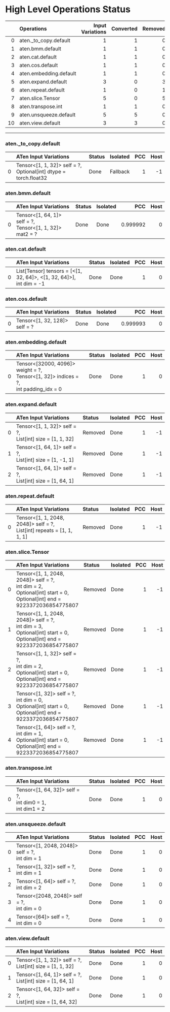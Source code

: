 # High Level Operations Status
|    | Operations             |   Input Variations |   Converted |   Removed |   Fallback | Completed   |   Score |
|---:|:-----------------------|-------------------:|------------:|----------:|-----------:|:------------|--------:|
|  0 | aten._to_copy.default  |                  1 |           1 |         0 |          0 | ✅          |       1 |
|  1 | aten.bmm.default       |                  1 |           1 |         0 |          0 | ✅          |       1 |
|  2 | aten.cat.default       |                  1 |           1 |         0 |          0 | ✅          |       1 |
|  3 | aten.cos.default       |                  1 |           1 |         0 |          0 | ✅          |       1 |
|  4 | aten.embedding.default |                  1 |           1 |         0 |          0 | ✅          |       1 |
|  5 | aten.expand.default    |                  3 |           0 |         3 |          0 | ✅          |       1 |
|  6 | aten.repeat.default    |                  1 |           0 |         1 |          0 | ✅          |       1 |
|  7 | aten.slice.Tensor      |                  5 |           0 |         5 |          0 | ✅          |       1 |
|  8 | aten.transpose.int     |                  1 |           1 |         0 |          0 | ✅          |       1 |
|  9 | aten.unsqueeze.default |                  5 |           5 |         0 |          0 | ✅          |       1 |
| 10 | aten.view.default      |                  3 |           3 |         0 |          0 | ✅          |       1 |
***
### aten._to_copy.default
|    | ATen Input Variations                                               | Status   | Isolated   |   PCC |   Host |
|---:|:--------------------------------------------------------------------|:---------|:-----------|------:|-------:|
|  0 | Tensor<[1, 1, 32]> self = ?,<br>Optional[int] dtype = torch.float32 | Done     | Fallback   |     1 |     -1 |
### aten.bmm.default
|    | ATen Input Variations                                       | Status   | Isolated   |      PCC |   Host |
|---:|:------------------------------------------------------------|:---------|:-----------|---------:|-------:|
|  0 | Tensor<[1, 64, 1]> self = ?,<br>Tensor<[1, 1, 32]> mat2 = ? | Done     | Done       | 0.999992 |      0 |
### aten.cat.default
|    | ATen Input Variations                                                  | Status   | Isolated   |   PCC |   Host |
|---:|:-----------------------------------------------------------------------|:---------|:-----------|------:|-------:|
|  0 | List[Tensor] tensors = [<[1, 32, 64]>, <[1, 32, 64]>],<br>int dim = -1 | Done     | Done       |     1 |      0 |
### aten.cos.default
|    | ATen Input Variations         | Status   | Isolated   |      PCC |   Host |
|---:|:------------------------------|:---------|:-----------|---------:|-------:|
|  0 | Tensor<[1, 32, 128]> self = ? | Done     | Done       | 0.999993 |      0 |
### aten.embedding.default
|    | ATen Input Variations                                                                    | Status   | Isolated   |   PCC |   Host |
|---:|:-----------------------------------------------------------------------------------------|:---------|:-----------|------:|-------:|
|  0 | Tensor<[32000, 4096]> weight = ?,<br>Tensor<[1, 32]> indices = ?,<br>int padding_idx = 0 | Done     | Done       |     1 |      0 |
### aten.expand.default
|    | ATen Input Variations                                       | Status   | Isolated   |   PCC |   Host |
|---:|:------------------------------------------------------------|:---------|:-----------|------:|-------:|
|  0 | Tensor<[1, 1, 32]> self = ?,<br>List[int] size = [1, 1, 32] | Removed  | Done       |     1 |     -1 |
|  1 | Tensor<[1, 64, 1]> self = ?,<br>List[int] size = [1, -1, 1] | Removed  | Done       |     1 |     -1 |
|  2 | Tensor<[1, 64, 1]> self = ?,<br>List[int] size = [1, 64, 1] | Removed  | Done       |     1 |     -1 |
### aten.repeat.default
|    | ATen Input Variations                                                    | Status   | Isolated   |   PCC |   Host |
|---:|:-------------------------------------------------------------------------|:---------|:-----------|------:|-------:|
|  0 | Tensor<[1, 1, 2048, 2048]> self = ?,<br>List[int] repeats = [1, 1, 1, 1] | Removed  | Done       |     1 |     -1 |
### aten.slice.Tensor
|    | ATen Input Variations                                                                                                       | Status   | Isolated   |   PCC |   Host |
|---:|:----------------------------------------------------------------------------------------------------------------------------|:---------|:-----------|------:|-------:|
|  0 | Tensor<[1, 1, 2048, 2048]> self = ?,<br>int dim = 2,<br>Optional[int] start = 0,<br>Optional[int] end = 9223372036854775807 | Removed  | Done       |     1 |     -1 |
|  1 | Tensor<[1, 1, 2048, 2048]> self = ?,<br>int dim = 3,<br>Optional[int] start = 0,<br>Optional[int] end = 9223372036854775807 | Removed  | Done       |     1 |     -1 |
|  2 | Tensor<[1, 1, 32]> self = ?,<br>int dim = 2,<br>Optional[int] start = 0,<br>Optional[int] end = 9223372036854775807         | Removed  | Done       |     1 |     -1 |
|  3 | Tensor<[1, 32]> self = ?,<br>int dim = 0,<br>Optional[int] start = 0,<br>Optional[int] end = 9223372036854775807            | Removed  | Done       |     1 |     -1 |
|  4 | Tensor<[1, 64]> self = ?,<br>int dim = 1,<br>Optional[int] start = 0,<br>Optional[int] end = 9223372036854775807            | Removed  | Done       |     1 |     -1 |
### aten.transpose.int
|    | ATen Input Variations                                          | Status   | Isolated   |   PCC |   Host |
|---:|:---------------------------------------------------------------|:---------|:-----------|------:|-------:|
|  0 | Tensor<[1, 64, 32]> self = ?,<br>int dim0 = 1,<br>int dim1 = 2 | Done     | Done       |     1 |      0 |
### aten.unsqueeze.default
|    | ATen Input Variations                            | Status   | Isolated   |   PCC |   Host |
|---:|:-------------------------------------------------|:---------|:-----------|------:|-------:|
|  0 | Tensor<[1, 2048, 2048]> self = ?,<br>int dim = 1 | Done     | Done       |     1 |      0 |
|  1 | Tensor<[1, 32]> self = ?,<br>int dim = 1         | Done     | Done       |     1 |      0 |
|  2 | Tensor<[1, 64]> self = ?,<br>int dim = 2         | Done     | Done       |     1 |      0 |
|  3 | Tensor<[2048, 2048]> self = ?,<br>int dim = 0    | Done     | Done       |     1 |      0 |
|  4 | Tensor<[64]> self = ?,<br>int dim = 0            | Done     | Done       |     1 |      0 |
### aten.view.default
|    | ATen Input Variations                                         | Status   | Isolated   |   PCC |   Host |
|---:|:--------------------------------------------------------------|:---------|:-----------|------:|-------:|
|  0 | Tensor<[1, 1, 32]> self = ?,<br>List[int] size = [1, 1, 32]   | Done     | Done       |     1 |      0 |
|  1 | Tensor<[1, 64, 1]> self = ?,<br>List[int] size = [1, 64, 1]   | Done     | Done       |     1 |      0 |
|  2 | Tensor<[1, 64, 32]> self = ?,<br>List[int] size = [1, 64, 32] | Done     | Done       |     1 |      0 |

